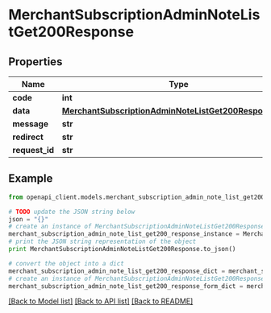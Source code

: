 # MerchantSubscriptionAdminNoteListGet200Response


## Properties

Name | Type | Description | Notes
------------ | ------------- | ------------- | -------------
**code** | **int** |  | [optional] 
**data** | [**MerchantSubscriptionAdminNoteListGet200ResponseData**](MerchantSubscriptionAdminNoteListGet200ResponseData.md) |  | [optional] 
**message** | **str** |  | [optional] 
**redirect** | **str** |  | [optional] 
**request_id** | **str** |  | [optional] 

## Example

```python
from openapi_client.models.merchant_subscription_admin_note_list_get200_response import MerchantSubscriptionAdminNoteListGet200Response

# TODO update the JSON string below
json = "{}"
# create an instance of MerchantSubscriptionAdminNoteListGet200Response from a JSON string
merchant_subscription_admin_note_list_get200_response_instance = MerchantSubscriptionAdminNoteListGet200Response.from_json(json)
# print the JSON string representation of the object
print MerchantSubscriptionAdminNoteListGet200Response.to_json()

# convert the object into a dict
merchant_subscription_admin_note_list_get200_response_dict = merchant_subscription_admin_note_list_get200_response_instance.to_dict()
# create an instance of MerchantSubscriptionAdminNoteListGet200Response from a dict
merchant_subscription_admin_note_list_get200_response_form_dict = merchant_subscription_admin_note_list_get200_response.from_dict(merchant_subscription_admin_note_list_get200_response_dict)
```
[[Back to Model list]](../README.md#documentation-for-models) [[Back to API list]](../README.md#documentation-for-api-endpoints) [[Back to README]](../README.md)


